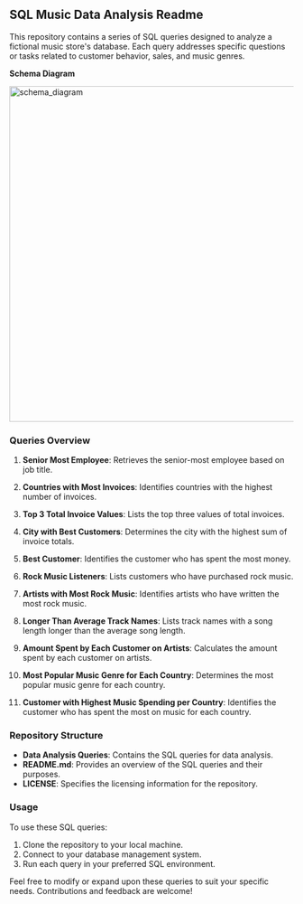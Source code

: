 ## SQL Music Data Analysis Readme

This repository contains a series of SQL queries designed to analyze a fictional music store's database. Each query addresses specific questions or tasks related to customer behavior, sales, and music genres.

**Schema Diagram**


<img width="594" alt="schema_diagram" src="https://github.com/cphoenix-07/Music-Store-Sales-Analysis/assets/71826054/c3927307-aa92-4e74-9a89-d462b120cab4">

### Queries Overview

1. **Senior Most Employee**: Retrieves the senior-most employee based on job title.

2. **Countries with Most Invoices**: Identifies countries with the highest number of invoices.

3. **Top 3 Total Invoice Values**: Lists the top three values of total invoices.

4. **City with Best Customers**: Determines the city with the highest sum of invoice totals.

5. **Best Customer**: Identifies the customer who has spent the most money.

6. **Rock Music Listeners**: Lists customers who have purchased rock music.

7. **Artists with Most Rock Music**: Identifies artists who have written the most rock music.

8. **Longer Than Average Track Names**: Lists track names with a song length longer than the average song length.

9. **Amount Spent by Each Customer on Artists**: Calculates the amount spent by each customer on artists.

10. **Most Popular Music Genre for Each Country**: Determines the most popular music genre for each country.

11. **Customer with Highest Music Spending per Country**: Identifies the customer who has spent the most on music for each country.

### Repository Structure

- **Data Analysis Queries**: Contains the SQL queries for data analysis.
- **README.md**: Provides an overview of the SQL queries and their purposes.
- **LICENSE**: Specifies the licensing information for the repository.

### Usage

To use these SQL queries:

1. Clone the repository to your local machine.
2. Connect to your database management system.
3. Run each query in your preferred SQL environment.



Feel free to modify or expand upon these queries to suit your specific needs. Contributions and feedback are welcome!
